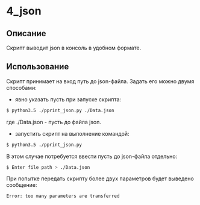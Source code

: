 # 4_json
## Описание
Скрипт выводит json в консоль в удобном формате.
## Использование
Скрипт принимает на вход путь до json-файла. Задать его можно двумя способами:
* явно указать пусть при запуске скрипта: 
```sh
$ python3.5 ./pprint_json.py ./Data.json
```
где ./Data.json - пусть до файла json.
* запустить скрипт на выполнение командой:
```sh
$ python3.5 ./pprint_json.py
```
В этом случае потребуется ввести пусть до json-файла отдельно:
```sh
$ Enter file path > ./Data.json  
```
При попытке передать скрипту более двух параметров будет выведено сообщение:
```sh
Error: too many parameters are transferred
```